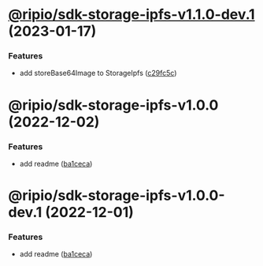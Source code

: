 # [@ripio/sdk-storage-ipfs-v1.1.0-dev.1](https://github.com/ripio/sdkjs/compare/@ripio/sdk-storage-ipfs-v1.0.0...@ripio/sdk-storage-ipfs-v1.1.0-dev.1) (2023-01-17)


### Features

* add storeBase64Image to StorageIpfs ([c29fc5c](https://github.com/ripio/sdkjs/commit/c29fc5cb24cfa85d1589069d1f0a548a1118eb03))

# @ripio/sdk-storage-ipfs-v1.0.0 (2022-12-02)


### Features

* add readme ([ba1ceca](https://github.com/ripio/sdkjs/commit/ba1ceca88498d12c51eafc5051b087d20f28623a))

# @ripio/sdk-storage-ipfs-v1.0.0-dev.1 (2022-12-01)


### Features

* add readme ([ba1ceca](https://github.com/ripio/sdkjs/commit/ba1ceca88498d12c51eafc5051b087d20f28623a))

